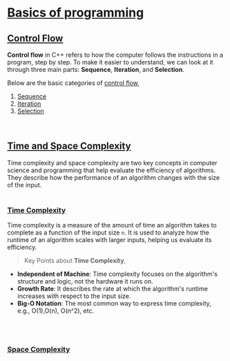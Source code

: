 # [Basics of programming](#basics-of-programming)

## [Control Flow](#control-flow)
**Control flow** in C++ refers to how the computer follows the instructions in a program, step by step. To make it easier to understand, we can look at it through three main parts: **Sequence**, **Iteration**, and **Selection**.<br>

Below are the basic categories of [control flow](https://github.com/ingaleshubhankar/CPP-HANDBOOK/blob/main/Basics%20of%20programming/ControlFlow.md#control-flow),
1. [Sequence](https://github.com/ingaleshubhankar/CPP-HANDBOOK/blob/main/Basics%20of%20programming/ControlFlow.md#1-sequence)
2. [Iteration](https://github.com/ingaleshubhankar/CPP-HANDBOOK/blob/main/Basics%20of%20programming/ControlFlow.md#2-iteration)
3. [Selection](https://github.com/ingaleshubhankar/CPP-HANDBOOK/blob/main/Basics%20of%20programming/ControlFlow.md#3-selection)
<br>



## [Time and Space Complexity](#time-and-space-complexity)
Time complexity and space complexity are two key concepts in computer science and programming that help evaluate the efficiency of algorithms. They describe how the performance of an algorithm changes with the size of the input.<br>
<br>

### [Time Complexity](#time-complexity)
Time complexity is a measure of the amount of time an algorithm takes to complete as a function of the input size `n`. It is used to analyze how the runtime of an algorithm scales with larger inputs, helping us evaluate its efficiency.<br>

> Key Points about **Time Complexity**,
 - **Independent of Machine**: Time complexity focuses on the algorithm's structure and logic, not the hardware it runs on.
 - **Growth Rate**: It describes the rate at which the algorithm's runtime increases with respect to the input size.
 - **Big-O Notation**: The most common way to express time complexity, e.g., O(1),O(n), O(n^2), etc.<br>
<br>
<br>

### [Space Complexity](#space-complexity)



